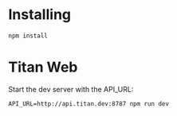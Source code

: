 # Installing

```
npm install
```

# Titan Web

Start the dev server with the API_URL:

```
API_URL=http://api.titan.dev:8787 npm run dev
```
